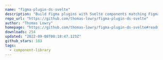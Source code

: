 ```yaml
---
name: "figma-plugin-ds-svelte"
description: "Build Figma plugins with Svelte components matching Figma UI."
repo_url: "https://github.com/thomas-lowry/figma-plugin-ds-svelte"
author: "Thomas Lowry"
homepage: "https://github.com/thomas-lowry/figma-plugin-ds-svelte#readme"
downloads: 254
updated: "2022-09-08T00:18:47.123Z"
github_stars: 183
tags: 
  - component-library
---
```


